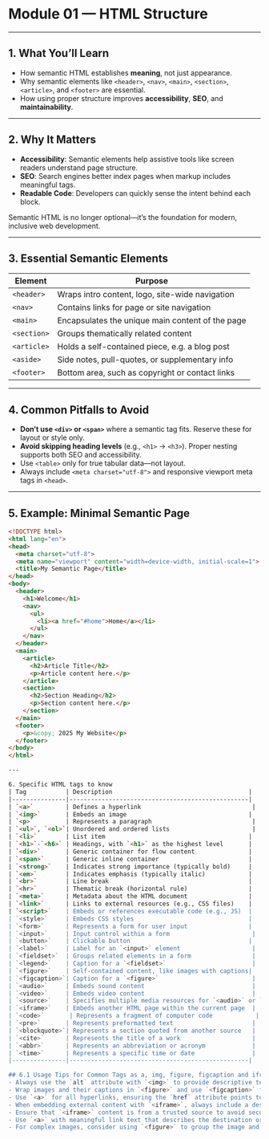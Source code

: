 # Module 01 — HTML Structure

---

## 1. What You’ll Learn

- How semantic HTML establishes **meaning**, not just appearance.
- Why semantic elements like `<header>`, `<nav>`, `<main>`, `<section>`, `<article>`, and `<footer>` are essential.
- How using proper structure improves **accessibility**, **SEO**, and **maintainability**.

---

## 2. Why It Matters

- **Accessibility**: Semantic elements help assistive tools like screen readers understand page structure.  
- **SEO**: Search engines better index pages when markup includes meaningful tags. 
- **Readable Code**: Developers can quickly sense the intent behind each block. 

Semantic HTML is no longer optional—it’s the foundation for modern, inclusive web development. 

---

## 3. Essential Semantic Elements

| Element       | Purpose                                           |
|---------------|--------------------------------------------------|
| `<header>`    | Wraps intro content, logo, site-wide navigation  |
| `<nav>`       | Contains links for page or site navigation       |
| `<main>`      | Encapsulates the unique main content of the page |
| `<section>`   | Groups thematically related content              |
| `<article>`   | Holds a self-contained piece, e.g. a blog post   |
| `<aside>`     | Side notes, pull-quotes, or supplementary info   |
| `<footer>`    | Bottom area, such as copyright or contact links  | 

---

## 4. Common Pitfalls to Avoid

- **Don’t use `<div>` or `<span>`** where a semantic tag fits. Reserve these for layout or style only.   
- **Avoid skipping heading levels** (e.g., `<h1>` → `<h3>`). Proper nesting supports both SEO and accessibility.  
- Use `<table>` only for true tabular data—not layout.  
- Always include `<meta charset="utf-8">` and responsive viewport meta tags in `<head>`.

---

## 5. Example: Minimal Semantic Page

```html
<!DOCTYPE html>
<html lang="en">
<head>
  <meta charset="utf-8">
  <meta name="viewport" content="width=device-width, initial-scale=1">
  <title>My Semantic Page</title>
</head>
<body>
  <header>
    <h1>Welcome</h1>
    <nav>
      <ul>
        <li><a href="#home">Home</a></li>
      </ul>
    </nav>
  </header>
  <main>
    <article>
      <h2>Article Title</h2>
      <p>Article content here.</p>
    </article>
    <section>
      <h2>Section Heading</h2>
      <p>Section content here.</p>
    </section>
  </main>
  <footer>
    <p>&copy; 2025 My Website</p>
  </footer>
</body>
</html>

---

6. Specific HTML tags to know
| Tag           | Description                                      |
|---------------|--------------------------------------------------|
| `<a>`         | Defines a hyperlink                               |
| `<img>`       | Embeds an image                                  |
| `<p>`         | Represents a paragraph                            |
| `<ul>`, `<ol>`| Unordered and ordered lists                       |
| `<li>`        | List item                                        |
| `<h1>`-`<h6>` | Headings, with `<h1>` as the highest level       |
| `<div>`       | Generic container for flow content               |  
| `<span>`      | Generic inline container                         |
| `<strong>`    | Indicates strong importance (typically bold)     |
| `<em>`        | Indicates emphasis (typically italic)            |
| `<br>`        | Line break                                       |
| `<hr>`        | Thematic break (horizontal rule)                 |
| `<meta>`      | Metadata about the HTML document                 |
| `<link>`      | Links to external resources (e.g., CSS files)    |
| `<script>`    | Embeds or references executable code (e.g., JS)  |
| `<style>`     | Embeds CSS styles                                |
| `<form>`      | Represents a form for user input                 |
| `<input>`     | Input control within a form                       |
| `<button>`    | Clickable button                                 |
| `<label>`     | Label for an `<input>` element                    |
| `<fieldset>`  | Groups related elements in a form                 |
| `<legend>`    | Caption for a `<fieldset>`                        |
| `<figure>`    | Self-contained content, like images with captions|
| `<figcaption>`| Caption for a `<figure>`                          |
| `<audio>`     | Embeds sound content                              |
| `<video>`     | Embeds video content                              |
| `<source>`    | Specifies multiple media resources for `<audio>` or `<video>` |
| `<iframe>`    | Embeds another HTML page within the current page  |
| `<code>`       | Represents a fragment of computer code            |
| `<pre>`       | Represents preformatted text                      |
| `<blockquote>`| Represents a section quoted from another source   |
| `<cite>`      | Represents the title of a work                    |
| `<abbr>`      | Represents an abbreviation or acronym             |
| `<time>`      | Represents a specific time or date                |
|---------------|--------------------------------------------------|

## 6.1 Usage Tips for Common Tags as a, img, figure, figcaption and iframe
- Always use the `alt` attribute with `<img>` to provide descriptive text for screen readers and when images fail to load.
- Wrap images and their captions in `<figure>` and use `<figcaption>` for the caption to enhance semantic meaning.
- Use `<a>` for all hyperlinks, ensuring the `href` attribute points to a valid URL. Avoid using `<a>` without `href`.
- When embedding external content with `<iframe>`, always include a descriptive `title` attribute to improve accessibility. 
- Ensure that `<iframe>` content is from a trusted source to avoid security risks.
- Use `<a>` with meaningful link text that describes the destination or action, rather than generic text like "click here."
- For complex images, consider using `<figure>` to group the image and its caption, enhancing both semantics and accessibility.

